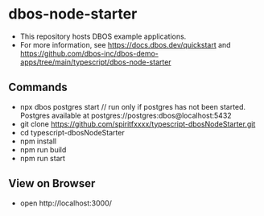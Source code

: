 # dbos-node-starter
* This repository hosts DBOS example applications.
* For more information, see https://docs.dbos.dev/quickstart and https://github.com/dbos-inc/dbos-demo-apps/tree/main/typescript/dbos-node-starter

## Commands
* npx dbos postgres start // run only if postgres has not been started. Postgres available at postgres://postgres:dbos@localhost:5432
* git clone https://github.com/spiritfxxxx/typescript-dbosNodeStarter.git
* cd typescript-dbosNodeStarter
* npm install
* npm run build
* npm run start

## View on Browser
* open http://localhost:3000/
